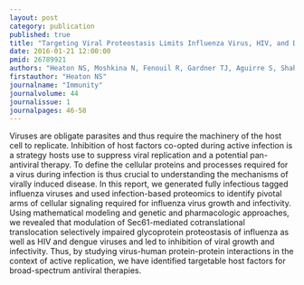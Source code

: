 ```yaml
---
layout: post
category: publication
published: true
title: "Targeting Viral Proteostasis Limits Influenza Virus, HIV, and Dengue Virus Infection."
date: 2016-01-21 12:00:00
pmid: 26789921
authors: "Heaton NS, Moshkina N, Fenouil R, Gardner TJ, Aguirre S, Shah PS, Zhao N, Manganaro L, Hultquist JF, Noel J, Sachs DH, Hamilton J, Leon PE, Chawdury A, Tripathi S, Melegari C, Campisi L, Hai R, Metreveli G, Gamarnik AV, García-Sastre A, Greenbaum B, Simon V, Fernandez-Sesma A, Krogan NJ, Mulder LC, van Bakel H, Tortorella D, Taunton J, Palese P, Marazzi I"
firstauthor: "Heaton NS"
journalname: "Immunity"
journalvolume: 44
journalissue: 1
journalpages: 46-58
---
```


Viruses are obligate parasites and thus require the machinery of the host cell to replicate. Inhibition of host factors co-opted during active infection is a strategy hosts use to suppress viral replication and a potential pan-antiviral therapy. To define the cellular proteins and processes required for a virus during infection is thus crucial to understanding the mechanisms of virally induced disease. In this report, we generated fully infectious tagged influenza viruses and used infection-based proteomics to identify pivotal arms of cellular signaling required for influenza virus growth and infectivity. Using mathematical modeling and genetic and pharmacologic approaches, we revealed that modulation of Sec61-mediated cotranslational translocation selectively impaired glycoprotein proteostasis of influenza as well as HIV and dengue viruses and led to inhibition of viral growth and infectivity. Thus, by studying virus-human protein-protein interactions in the context of active replication, we have identified targetable host factors for broad-spectrum antiviral therapies.

